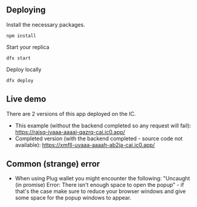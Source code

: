 ## Deploying 
Install the necessary packages.
```
npm install
```
Start your replica
```
dfx start
```
Deploy locally 
```
dfx deploy
```

## Live demo

There are 2 versions of this app deployed on the IC. 

- This example (without the backend completed so any request will fail): https://raisq-jyaaa-aaaaj-qazrq-cai.ic0.app/
- Completed version (with the backend completed - source code not available): https://xmfll-uyaaa-aaaah-ab2ja-cai.ic0.app/ 

## Common (strange) error
- When using Plug wallet you might encounter the following: "Uncaught (in promise) Error: There isn't enough space to open the popup" - if that's the case make sure to reduce your browser windows and give some space for the popup windows to appear.
